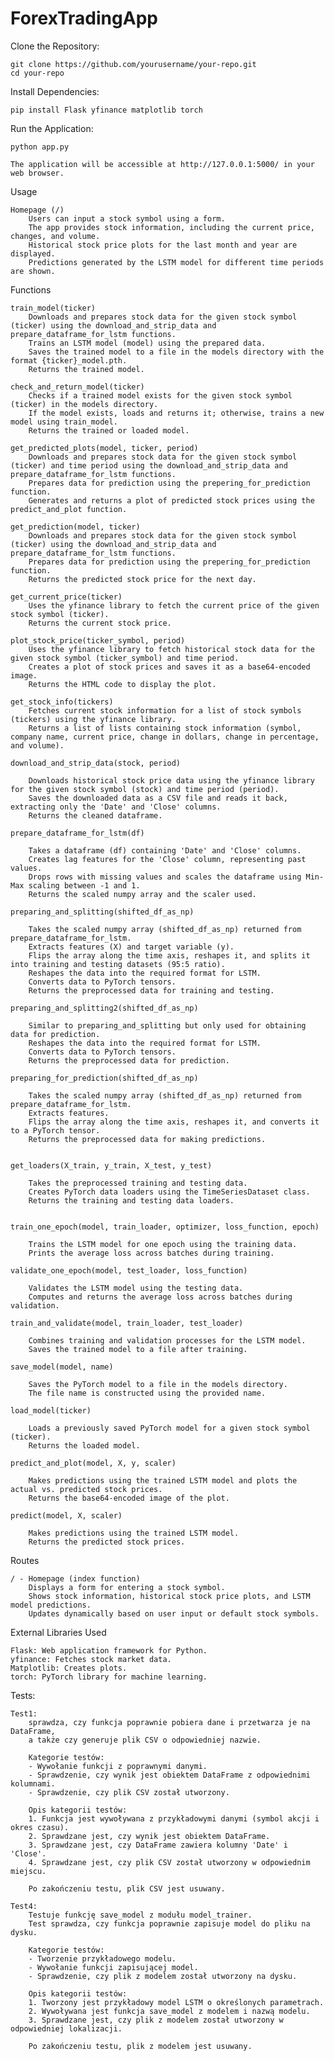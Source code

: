# ForexTradingApp
Clone the Repository:



    git clone https://github.com/yourusername/your-repo.git
    cd your-repo

Install Dependencies:


    pip install Flask yfinance matplotlib torch

Run the Application:



    python app.py

    The application will be accessible at http://127.0.0.1:5000/ in your web browser.

Usage

    Homepage (/)
        Users can input a stock symbol using a form.
        The app provides stock information, including the current price, changes, and volume.
        Historical stock price plots for the last month and year are displayed.
        Predictions generated by the LSTM model for different time periods are shown.

Functions

    train_model(ticker)
        Downloads and prepares stock data for the given stock symbol (ticker) using the download_and_strip_data and prepare_dataframe_for_lstm functions.
        Trains an LSTM model (model) using the prepared data.
        Saves the trained model to a file in the models directory with the format {ticker}_model.pth.
        Returns the trained model.

    check_and_return_model(ticker)
        Checks if a trained model exists for the given stock symbol (ticker) in the models directory.
        If the model exists, loads and returns it; otherwise, trains a new model using train_model.
        Returns the trained or loaded model.

    get_predicted_plots(model, ticker, period)
        Downloads and prepares stock data for the given stock symbol (ticker) and time period using the download_and_strip_data and prepare_dataframe_for_lstm functions.
        Prepares data for prediction using the prepering_for_prediction function.
        Generates and returns a plot of predicted stock prices using the predict_and_plot function.

    get_prediction(model, ticker)
        Downloads and prepares stock data for the given stock symbol (ticker) using the download_and_strip_data and prepare_dataframe_for_lstm functions.
        Prepares data for prediction using the prepering_for_prediction function.
        Returns the predicted stock price for the next day.

    get_current_price(ticker)
        Uses the yfinance library to fetch the current price of the given stock symbol (ticker).
        Returns the current stock price.

    plot_stock_price(ticker_symbol, period)
        Uses the yfinance library to fetch historical stock data for the given stock symbol (ticker_symbol) and time period.
        Creates a plot of stock prices and saves it as a base64-encoded image.
        Returns the HTML code to display the plot.

    get_stock_info(tickers)
        Fetches current stock information for a list of stock symbols (tickers) using the yfinance library.
        Returns a list of lists containing stock information (symbol, company name, current price, change in dollars, change in percentage, and volume).
        
    download_and_strip_data(stock, period)

        Downloads historical stock price data using the yfinance library for the given stock symbol (stock) and time period (period).
        Saves the downloaded data as a CSV file and reads it back, extracting only the 'Date' and 'Close' columns.
        Returns the cleaned dataframe.

    prepare_dataframe_for_lstm(df)
    
        Takes a dataframe (df) containing 'Date' and 'Close' columns.
        Creates lag features for the 'Close' column, representing past values.
        Drops rows with missing values and scales the dataframe using Min-Max scaling between -1 and 1.
        Returns the scaled numpy array and the scaler used.
    
    preparing_and_splitting(shifted_df_as_np)
    
        Takes the scaled numpy array (shifted_df_as_np) returned from prepare_dataframe_for_lstm.
        Extracts features (X) and target variable (y).
        Flips the array along the time axis, reshapes it, and splits it into training and testing datasets (95:5 ratio).
        Reshapes the data into the required format for LSTM.
        Converts data to PyTorch tensors.
        Returns the preprocessed data for training and testing.
    
    preparing_and_splitting2(shifted_df_as_np)
    
        Similar to preparing_and_splitting but only used for obtaining data for prediction.
        Reshapes the data into the required format for LSTM.
        Converts data to PyTorch tensors.
        Returns the preprocessed data for prediction.
    
    preparing_for_prediction(shifted_df_as_np)
    
        Takes the scaled numpy array (shifted_df_as_np) returned from prepare_dataframe_for_lstm.
        Extracts features.
        Flips the array along the time axis, reshapes it, and converts it to a PyTorch tensor.
        Returns the preprocessed data for making predictions.
  
    
    get_loaders(X_train, y_train, X_test, y_test)
    
        Takes the preprocessed training and testing data.
        Creates PyTorch data loaders using the TimeSeriesDataset class.
        Returns the training and testing data loaders.
    
    
    train_one_epoch(model, train_loader, optimizer, loss_function, epoch)
    
        Trains the LSTM model for one epoch using the training data.
        Prints the average loss across batches during training.
    
    validate_one_epoch(model, test_loader, loss_function)
    
        Validates the LSTM model using the testing data.
        Computes and returns the average loss across batches during validation.
    
    train_and_validate(model, train_loader, test_loader)
    
        Combines training and validation processes for the LSTM model.
        Saves the trained model to a file after training.
    
    save_model(model, name)
    
        Saves the PyTorch model to a file in the models directory.
        The file name is constructed using the provided name.
    
    load_model(ticker)
    
        Loads a previously saved PyTorch model for a given stock symbol (ticker).
        Returns the loaded model.
    
    predict_and_plot(model, X, y, scaler)
    
        Makes predictions using the trained LSTM model and plots the actual vs. predicted stock prices.
        Returns the base64-encoded image of the plot.
    
    predict(model, X, scaler)
    
        Makes predictions using the trained LSTM model.
        Returns the predicted stock prices.

Routes

    / - Homepage (index function)
        Displays a form for entering a stock symbol.
        Shows stock information, historical stock price plots, and LSTM model predictions.
        Updates dynamically based on user input or default stock symbols.

External Libraries Used

    Flask: Web application framework for Python.
    yfinance: Fetches stock market data.
    Matplotlib: Creates plots.
    torch: PyTorch library for machine learning.


Tests:

    Test1:
        sprawdza, czy funkcja poprawnie pobiera dane i przetwarza je na DataFrame, 
        a także czy generuje plik CSV o odpowiedniej nazwie.

        Kategorie testów:
        - Wywołanie funkcji z poprawnymi danymi.
        - Sprawdzenie, czy wynik jest obiektem DataFrame z odpowiednimi kolumnami.
        - Sprawdzenie, czy plik CSV został utworzony.

        Opis kategorii testów:
        1. Funkcja jest wywoływana z przykładowymi danymi (symbol akcji i okres czasu).
        2. Sprawdzane jest, czy wynik jest obiektem DataFrame.
        3. Sprawdzane jest, czy DataFrame zawiera kolumny 'Date' i 'Close'.
        4. Sprawdzane jest, czy plik CSV został utworzony w odpowiednim miejscu.

        Po zakończeniu testu, plik CSV jest usuwany.

    Test4:    
        Testuje funkcję save_model z modułu model_trainer.
        Test sprawdza, czy funkcja poprawnie zapisuje model do pliku na dysku.

        Kategorie testów:
        - Tworzenie przykładowego modelu.
        - Wywołanie funkcji zapisującej model.
        - Sprawdzenie, czy plik z modelem został utworzony na dysku.

        Opis kategorii testów:
        1. Tworzony jest przykładowy model LSTM o określonych parametrach.
        2. Wywoływana jest funkcja save_model z modelem i nazwą modelu.
        3. Sprawdzane jest, czy plik z modelem został utworzony w odpowiedniej lokalizacji.

        Po zakończeniu testu, plik z modelem jest usuwany.
